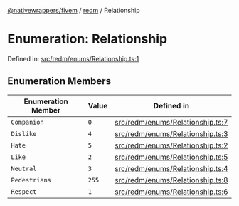 [@nativewrappers/fivem](../../README.md) / [redm](../README.md) / Relationship

# Enumeration: Relationship

Defined in: [src/redm/enums/Relationship.ts:1](https://github.com/nativewrappers/fivem/blob/712f0bf92fff25cfcad1f759429c48668c195b4a/src/redm/enums/Relationship.ts#L1)

## Enumeration Members

| Enumeration Member | Value | Defined in |
| ------ | ------ | ------ |
| <a id="companion"></a> `Companion` | `0` | [src/redm/enums/Relationship.ts:7](https://github.com/nativewrappers/fivem/blob/712f0bf92fff25cfcad1f759429c48668c195b4a/src/redm/enums/Relationship.ts#L7) |
| <a id="dislike"></a> `Dislike` | `4` | [src/redm/enums/Relationship.ts:3](https://github.com/nativewrappers/fivem/blob/712f0bf92fff25cfcad1f759429c48668c195b4a/src/redm/enums/Relationship.ts#L3) |
| <a id="hate"></a> `Hate` | `5` | [src/redm/enums/Relationship.ts:2](https://github.com/nativewrappers/fivem/blob/712f0bf92fff25cfcad1f759429c48668c195b4a/src/redm/enums/Relationship.ts#L2) |
| <a id="like"></a> `Like` | `2` | [src/redm/enums/Relationship.ts:5](https://github.com/nativewrappers/fivem/blob/712f0bf92fff25cfcad1f759429c48668c195b4a/src/redm/enums/Relationship.ts#L5) |
| <a id="neutral"></a> `Neutral` | `3` | [src/redm/enums/Relationship.ts:4](https://github.com/nativewrappers/fivem/blob/712f0bf92fff25cfcad1f759429c48668c195b4a/src/redm/enums/Relationship.ts#L4) |
| <a id="pedestrians"></a> `Pedestrians` | `255` | [src/redm/enums/Relationship.ts:8](https://github.com/nativewrappers/fivem/blob/712f0bf92fff25cfcad1f759429c48668c195b4a/src/redm/enums/Relationship.ts#L8) |
| <a id="respect"></a> `Respect` | `1` | [src/redm/enums/Relationship.ts:6](https://github.com/nativewrappers/fivem/blob/712f0bf92fff25cfcad1f759429c48668c195b4a/src/redm/enums/Relationship.ts#L6) |
